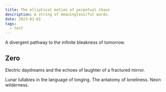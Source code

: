 ```yaml
---
title: The elliptical motion of perpetual chaos
description: A string of meaningless/ful words.
date: 2023-01-01
tags:
  - test
---
```

A divergent pathway to the infinite bleakness of tomorrow.

## Zero
Electric daydreams and the echoes of laughter of a fractured mirror.

Lunar lullabies in the language of longing. The antatomy of loneliness. Neon wilderness.